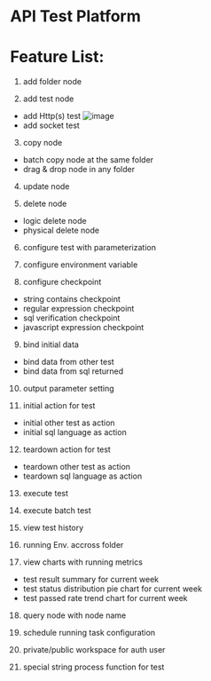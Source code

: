 # API Test Platform

# Feature List:

1. add folder node

2. add test node
 + add Http(s) test
![image](https://github.com/Gnail-nehc/testclient/raw/master/产品截图/配置http测试用例.png)
 + add socket test

3. copy node
 * batch copy node at the same folder
 * drag & drop node in any folder

4. update node

5. delete node
 * logic delete node
 * physical delete node

6. configure test with parameterization

7. configure environment variable

8. configure checkpoint
 * string contains checkpoint
 * regular expression checkpoint
 * sql verification checkpoint
 * javascript expression checkpoint

9. bind initial data
 * bind data from other test
 * bind data from sql returned

10. output parameter setting

11. initial action for test
 * initial other test as action
 * initial sql language as action

12. teardown action for test
 * teardown other test as action
 * teardown sql language as action

13. execute test

14. execute batch test

15. view test history

16. running Env. accross folder

17. view charts with running metrics
 * test result summary for current week
 * test status distribution pie chart for current week
 * test passed rate trend chart for current week

18. query node with node name

19. schedule running task configuration

20. private/public workspace for auth user

21. special string process function for test
